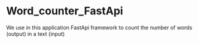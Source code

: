 # Word_counter_FastApi
We use in this application 
FastApi framework to count the number of words (output) in a text (input)